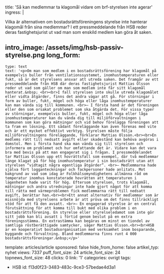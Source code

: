title: 'Så kan medlemmar ta klagomål vidare om brf-styrelsen inte agerar'
ingress: |
  <p>Vilka är alternativen om bostadsrättsföreningens styrelse inte hanterar klagomål från sina medlemmar? I ett pressmeddelande från HSB reder deras fastighetsjurist ut vad man som enskild medlem kan göra åt saken.
  </p>
  
intro_image: /assets/img/hsb-passiv-styrelse.png
long_form:
  -
    type: text
    text: '<p>Om man som medlem i en bostadsrättsförening har klagomål på exempelvis buller från ventilationssystemet, inomhustemperaturen eller fukt, så är det styrelsens ansvar att utreda saken. Det framgår av ett pressmeddelande från HSB där deras fastighetsjurist Mattias Olsson reder ut vad som gäller om man som medlem inte får sitt klagomål hanterat.&nbsp; <br><br>I fall styrelsen inte skulle utreda klagomålet eller vidta åtgärder, finns det andra vägar att gå. För störningar i form av buller, fukt, mögel och höga eller låga inomhustemperaturer kan man vända sig till kommunen. <br>– I första hand är det föreningen eller den som orsakat problemet som ska åtgärda det. För vissa typer av störningar, exempelvis buller, fukt, mögel och höga eller låga inomhustemperaturer kan du vända dig till miljöförvaltningen i kommunen som kan göra mätningar och vid behov förelägga föreningen att ta fram en lösning. Ett sådant föreläggande kan även förenas med vite och är ett mycket effektivt verktyg. Styrelsen måste följa miljöförvaltningens föreläggande, förklarar Mattias Olsson.<br><br>En medlems rätt till nedsatt avgift eller skadestånd kan behöva avgöras i domstol. Men i första hand ska man vända sig till styrelsen och informera om problemet och hur omfattande det är. Vidare kan det vara bra med bevis på att man engagerat sig i frågan. I pressmeddelandet tar Mattias Olsson upp ett hovrättsfall som exempel, där två medlemmar länge klagat på för hög inomhustemperatur i sin bostadsrätt utan att styrelsen “vidtagit några egentliga åtgärder”. <br>– Medlemmarna hade själva fört logganteckningar och fackpersoner hade anlitats. Mot bakgrund av vad som idag är Folkhälsomyndighetens allmänna råd om temperatur inomhus konstaterade hovrätten att temperaturen i lägenheten hade varit för hög. Eftersom styrelsen, trots klagomål, mätningar och andra utredningar inte hade gjort något för att komma till rätta med värmeproblemen fick medlemmarna rätt till nedsatt avgift, berättar han.<br><br>Ett annat alternativ för medlemmar som är missnöjda med styrelsens arbete är att pröva om det finns tillräckligt stöd för att få den avsatt. <br>– En engagerad styrelse är en central förutsättning för att komma till bukt med olika problem i en bostadsrättsförening. En styrelse eller styrelseledamot som inte gör sitt jobb kan bli avsatt i förtid genom beslut på en extra föreningsstämma. En extrastämma kan begäras om minst en tiondel av samtliga röstberättigade samtycker, säger Mattias Olsson.<br><br>HSB är en kooperativt bostadsorganisation med verksamhet inom bosparande, byggande och förvaltning. Bland medlemmarna finns runt 4 000 bostadsrättsföreningar.&nbsp;</p>'
template: articles/article
sponsored: false
hide_from_home: false
artikel_typ: nyhet
views: 7337
puff_font_size: 24
article_font_size: 24
topnews_font_size: 48
clicks: 0
link: '1'
categories: ovrigt
tags:
  - HSB
id: f13d0f23-3483-483c-9ce3-57bedae4d3a1
